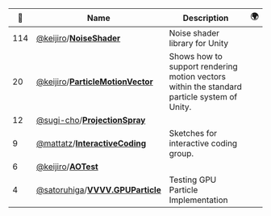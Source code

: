 |:star2: | Name | Description | 🌍|
|---|---|---|---|
|114|[@keijiro](https://github.com/keijiro)/[**NoiseShader**](https://github.com/keijiro/NoiseShader)|Noise shader library for Unity||
|20|[@keijiro](https://github.com/keijiro)/[**ParticleMotionVector**](https://github.com/keijiro/ParticleMotionVector)|Shows how to support rendering motion vectors within the standard particle system of Unity.||
|12|[@sugi-cho](https://github.com/sugi-cho)/[**ProjectionSpray**](https://github.com/sugi-cho/ProjectionSpray)|||
|9|[@mattatz](https://github.com/mattatz)/[**InteractiveCoding**](https://github.com/mattatz/InteractiveCoding)|Sketches for interactive coding group.||
|6|[@keijiro](https://github.com/keijiro)/[**AOTest**](https://github.com/keijiro/AOTest)|||
|4|[@satoruhiga](https://github.com/satoruhiga)/[**VVVV.GPUParticle**](https://github.com/satoruhiga/VVVV.GPUParticle)|Testing GPU Particle Implementation||

